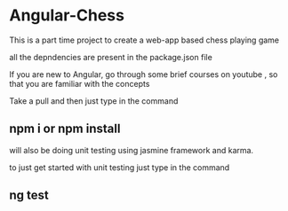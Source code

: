 # Angular-Chess
This is a part time project to create a web-app based chess playing game

all the depndencies are present in the package.json file

If you are new to Angular, go through some brief courses on youtube , so that you are familiar with the concepts

Take a pull and then just type in the command 
## npm i or npm install

will also be  doing unit testing using jasmine framework and  karma.

to just get started with unit testing just type in the command 
## ng test
